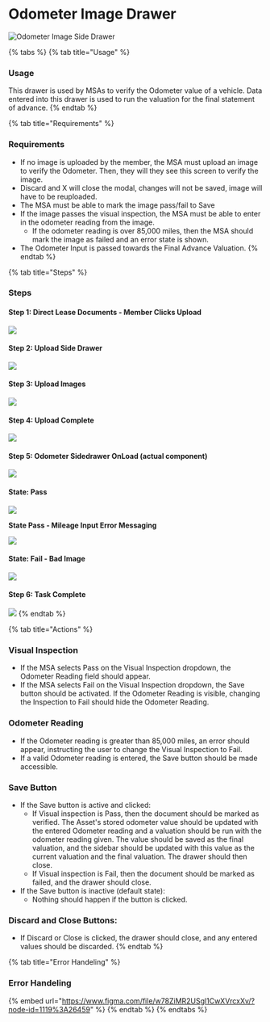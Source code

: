 # Odometer Image Drawer

![Odometer Image Side Drawer](../../.gitbook/assets/odometer-onload.png)

{% tabs %}
{% tab title="Usage" %}
### Usage

This drawer is used by MSAs to verify the Odometer value of a vehicle. Data entered into this drawer is used to run the valuation for the final statement of advance.
{% endtab %}

{% tab title="Requirements" %}
### Requirements

* If no image is uploaded by the member, the MSA must upload an image to verify the Odometer. Then, they will they see this screen to verify the image.
* Discard and X will close the modal, changes will not be saved, image will have to be reuploaded.
* The MSA must be able to mark the image pass/fail to Save
* If the image passes the visual inspection, the MSA must be able to enter in the odometer reading from the image. 
  * If the odometer reading is over 85,000 miles, then the MSA should mark the image as failed and an error state is shown.
* The Odometer Input is passed towards the Final Advance Valuation. 
{% endtab %}

{% tab title="Steps" %}
### Steps

#### Step 1: Direct Lease Documents - Member Clicks Upload

![](../../.gitbook/assets/direct-lease-documents-onload.png)

#### Step 2: Upload Side Drawer

![](../../.gitbook/assets/side-drawer-upload-onload.png)

#### Step 3: Upload Images

![](../../.gitbook/assets/side-drawer-upload-loading.png)

#### Step 4: Upload Complete

![](../../.gitbook/assets/side-drawer-upload-complete.png)

#### Step 5: Odometer Sidedrawer OnLoad \(actual component\)

![](../../.gitbook/assets/odometer-onload.png)

#### State: Pass

![](../../.gitbook/assets/odometer-pass.png)

**State Pass - Mileage Input Error Messaging**

![](../../.gitbook/assets/odometer-fail-mileage.png)

#### State: Fail - Bad Image

![](../../.gitbook/assets/odometer-fail.png)

#### Step 6: Task Complete

![](../../.gitbook/assets/direct-lease-documents-complete.png)
{% endtab %}

{% tab title="Actions" %}
### Visual Inspection

* If the MSA selects Pass on the Visual Inspection dropdown, the Odometer Reading field should appear.
* If the MSA selects Fail on the Visual Inspection dropdown, the Save button should be activated. If the Odometer Reading is visible, changing the Inspection to Fail should hide the Odometer Reading.

### Odometer Reading

* If the Odometer reading is greater than 85,000 miles, an error should appear, instructing the user to change the Visual Inspection to Fail.
* If a valid Odometer reading is entered, the Save button should be made accessible.

### Save Button

* If the Save button is active and clicked:
  * If Visual inspection is Pass, then the document should be marked as verified. The Asset's stored odometer value should be updated with the entered Odometer reading and a valuation should be run with the odometer reading given. The value should be saved as the final valuation, and the sidebar should be updated with this value as the current valuation and the final valuation. The drawer should then close.
  * If Visual inspection is Fail, then the document should be marked as failed, and the drawer should close.
* If the Save button is inactive \(default state\):
  * Nothing should happen if the button is clicked.

### Discard and Close Buttons:

* If Discard or Close is clicked, the drawer should close, and any entered values should be discarded.
{% endtab %}

{% tab title="Error Handeling" %}
### Error Handeling

{% embed url="https://www.figma.com/file/w78ZiMR2USgl1CwXVrcxXv/?node-id=1119%3A26459" %}
{% endtab %}
{% endtabs %}







